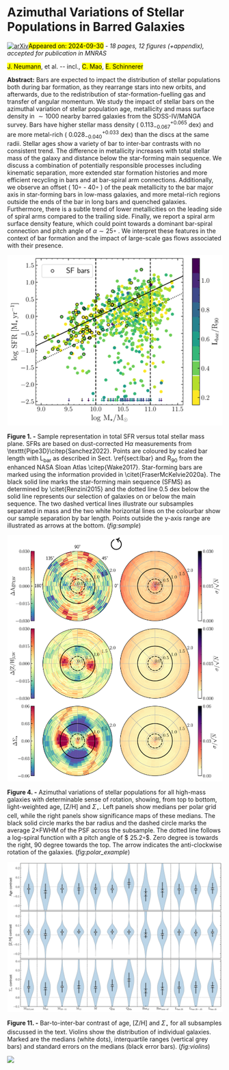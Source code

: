 <div class="macros" style="visibility:hidden;">
$\newcommand{\ensuremath}{}$
$\newcommand{\xspace}{}$
$\newcommand{\object}[1]{\texttt{#1}}$
$\newcommand{\farcs}{{.}''}$
$\newcommand{\farcm}{{.}'}$
$\newcommand{\arcsec}{''}$
$\newcommand{\arcmin}{'}$
$\newcommand{\ion}[2]{#1#2}$
$\newcommand{\textsc}[1]{\textrm{#1}}$
$\newcommand{\hl}[1]{\textrm{#1}}$
$\newcommand{\footnote}[1]{}$
$\newcommand{\ff}{{\sc firefly}}$
$\newcommand{\ffvac}{\texttt{MaNGA {\sc firefly} VAC}}$
$\newcommand{\arraystretch}{1.3}$
$\newcommand{\thebibliography}{\DeclareRobustCommand{\VAN}[3]{##3}\VANthebibliography}$</div>



<div id="title">

# Azimuthal Variations of Stellar Populations in Barred Galaxies

</div>
<div id="comments">

[![arXiv](https://img.shields.io/badge/arXiv-2409.18180-b31b1b.svg)](https://arxiv.org/abs/2409.18180)<mark>Appeared on: 2024-09-30</mark> -  _18 pages, 12 figures (+appendix), accepted for publication in MNRAS_

</div>
<div id="authors">

<mark>J. Neumann</mark>, et al. -- incl., <mark>C. Mao</mark>, <mark>E. Schinnerer</mark>

</div>
<div id="abstract">

**Abstract:** Bars are expected to impact the distribution of stellar populations both during bar formation, as they rearrange stars into new orbits, and afterwards, due to the redistribution of star-formation-fuelling gas and transfer of angular momentum. We study the impact of stellar bars on the azimuthal variation of stellar population age, metallicity and mass surface density in $\sim1 000$ nearby barred galaxies from the SDSS-IV/MaNGA survey. Bars have higher stellar mass density ( $0.113^{+0.065}_{-0.067}$ dex) and are more metal-rich ( $0.028^{+0.033}_{-0.040}$ dex) than the discs at the same radii. Stellar ages show a variety of bar to inter-bar contrasts with no consistent trend. The difference in metallicity increases with total stellar mass of the galaxy and distance below the star-forming main sequence. We discuss a combination of potentially responsible processes including kinematic separation, more extended star formation histories and more efficient recycling in bars and at bar-spiral arm connections. Additionally, we observe an offset ( $10◦$ - $40◦$ ) of the peak metallicity to the bar major axis in star-forming bars in low-mass galaxies, and more metal-rich regions outside the ends of the bar in long bars and quenched galaxies. Furthermore, there is a subtle trend of lower metallicities on the leading side of spiral arms compared to the trailing side. Finally, we report a spiral arm surface density feature, which could point towards a dominant bar-spiral connection and pitch angle of $\alpha \sim 25◦$ . We interpret these features in the context of bar formation and the impact of large-scale gas flows associated with their presence.

</div>

<div id="div_fig1">

<img src="tmp_2409.18180/./Figures/SFMS_10.png" alt="Fig1" width="100%"/>

**Figure 1. -** Sample representation in total SFR versus total stellar mass plane. SFRs are based on dust-corrected H$\alpha$ measurements from \texttt{Pipe3D}\citep{Sanchez2022}. Points are coloured by scaled bar length with L$_\mathrm{bar}$ as described in Sect. \ref{sect:lbar} and R$_{90}$ from the enhanced NASA Sloan Atlas \citep{Wake2017}. Star-forming bars are marked using the information provided in \citet{FraserMcKelvie2020a}. The black solid line marks the star-forming main sequence (SFMS) as determined by \citet{Renzini2015} and the dotted line 0.5 dex below the solid line represents our selection of galaxies on or below the main sequence. The two dashed vertical lines illustrate our subsamples separated in mass and the two white horizontal lines on the colourbar show our sample separation by bar length. Points outside the y-axis range are illustrated as arrows at the bottom. (*fig:sample*)

</div>
<div id="div_fig2">

<img src="tmp_2409.18180/./Figures/MILES_hm_rot.png" alt="Fig4" width="100%"/>

**Figure 4. -** Azimuthal variations of stellar populations for all high-mass galaxies with determinable sense of rotation, showing, from top to bottom, light-weighted age, [Z/H] and $\Sigma_\star$. Left panels show medians per polar grid cell, while the right panels show significance maps of these medians. The black solid circle marks the bar radius and the dashed circle marks the average 2$\times$FWHM of the PSF across the subsample. The dotted line follows a log-spiral function with a pitch angle of $ 25.2◦$. Zero degree is towards the right, 90 degree towards the top. The arrow indicates the anti-clockwise rotation of the galaxies. (*fig:polar_example*)

</div>
<div id="div_fig3">

<img src="tmp_2409.18180/./Figures/violins_v7_fullsample_MILES.png" alt="Fig11" width="100%"/>

**Figure 11. -** Bar-to-inter-bar contrast of age, [Z/H] and $\Sigma_\star$ for all subsamples discussed in the text. Violins show the distribution of individual galaxies. Marked are the medians (white dots), interquartile ranges (vertical grey bars) and standard errors on the medians (black error bars). (*fig:violins*)

</div><div id="qrcode"><img src=https://api.qrserver.com/v1/create-qr-code/?size=100x100&data="https://arxiv.org/abs/2409.18180"></div>